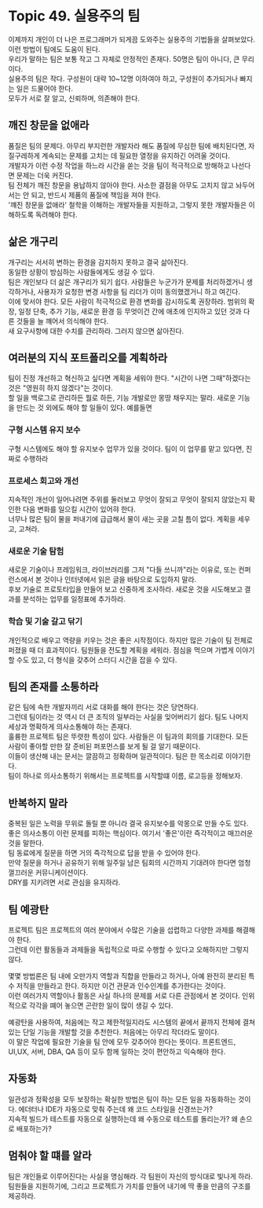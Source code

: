 # Topic 49. 실용주의 팀

이제까지 개인이 더 나은 프로그래머가 되게끔 도와주는 실용주의 기법들을 살펴보았다. 이런 방법이 팀에도 도움이 된다.  
우리가 말하는 팀은 보통 작고 그 자체로 안정적인 존재다. 50명은 팀이 아니다, 큰 무리이다.  
실용주의 팀은 작다. 구성원이 대략 10~12명 이하여야 하고, 구성원이 추가되거나 빠지는 일은 드물어야 한다.  
모두가 서로 잘 알고, 신뢰하며, 의존해야 한다.  
  
## 깨진 창문을 없애라
품질은 팀의 문제다. 아무리 부지런한 개발자라 해도 품질에 무심한 팀에 배치된다면, 자질구레하게 계속되는 문제를 고치는 데 필요한 열정을 유지하긴 어려울 것이다.  
개발자가 이런 수정 작업을 하느라 시간을 쏟는 것을 팀이 적극적으로 방해하고 나선다면 문제는 더욱 커진다.  
팀 전체가 깨진 창문을 용납하지 않아야 한다. 사소한 결점을 아무도 고치지 않고 놔두어서는 안 되고, 반드시 제품의 품질에 책임을 져야 한다.  
'꺠진 창문을 없애라' 철학을 이해하는 개발자들을 지원하고, 그렇지 못한 개발자들은 이해하도록 독려해야 한다.  

## 삶은 개구리
개구리는 서서히 변하는 환경을 감지하지 못하고 결국 삶아진다.  
동일한 상황이 방심하는 사람들에게도 생길 수 있다.  
팀은 개인보다 더 삶은 개구리가 되기 쉽다. 사람들은 누군가가 문제를 처리하겠거니 생각하거나, 사용자가 요청한 변경 사항을 팀 리더가 이미 동의했겠거니 하고 여긴다.  
이에 맞서야 한다. 모든 사람이 적극적으로 환경 변화를 감시하도록 권장하라. 범위의 확장, 일정 단축, 추가 기능, 새로운 환경 등 무엇이건 간에 애초에 인지하고 있던 것과 다른 것들을 늘 꺠어서 의식해야 한다.  
새 요구사항에 대한 수치를 관리하라. 그러지 않으면 삶아진다.  

## 여러분의 지식 포트폴리오를 계획하라
팀이 진정 개선하고 혁신하고 싶다면 계획을 세워야 한다. "시간이 나면 그때"하겠다는 것은 "영원히 하지 않겠다"는 것이다.  
할 일을 백로그로 관리하든 뭘로 하든, 기능 개발로만 몽땅 채우지는 말라. 새로운 기능을 만드는 것 외에도 해야 할 일들이 있다. 예를들면

### 구형 시스템 유지 보수 
구형 시스템에도 해야 할 유지보수 업무가 있을 것이다. 팀이 이 업무를 맡고 있다면, 진짜로 수행하라

### 프로세스 회고와 개선
지속적인 개선이 일어나려면 주위를 둘러보고 무엇이 잘되고 무엇이 잘되지 않았는지 확인한 다음 변화를 일으킬 시간이 있어햐 한다.  
너무나 많은 팀이 물을 퍼내기에 급급해서 물이 새는 곳을 고칠 틈이 없다. 계획을 세우고, 고쳐라.  

### 새로운 기술 탐험
새로운 기술이나 프레임워크, 라이브러리를 그저 "다들 쓰니까"라는 이유로, 또는 컨퍼런스에서 본 것이나 인터넷에서 읽은 글을 바탕으로 도입하지 말라.  
후보 기술로 프로토타입을 만들어 보고 신중하게 조사하라. 새로운 것을 시도해보고 결과를 분석하는 업무를 일정표에 추가하라.

### 학습 및 기술 갈고 닦기
개인적으로 배우고 역량을 키우는 것은 좋은 시작점이다. 하지만 많은 기술이 팀 전체로 퍼졌을 때 더 효과적이다. 팀원들을 전도할 계획을 세워라. 점심을 먹으며 가볍게 이야기할 수도 있고, 더 형식을 갖추어 스터디 시간을 잡을 수 있다.

## 팀의 존재를 소통하라
같은 팀에 속한 개발자끼리 서로 대화를 해야 한다는 것은 당연하다.  
그런데 팀이라는 것 역시 더 큰 조직의 일부라는 사실을 잊어버리기 쉽다. 팀도 나머지 세상과 명확하게 의사소통해야 하는 존재다.  
훌륭한 프로젝트 팀은 뚜렷한 특성이 있다. 사람들은 이 팀과의 회의를 기대한다. 모든 사람이 좋아할 만한 잘 준비된 퍼포먼스를 보게 될 걸 알기 때문이다.  
이들이 생산해 내는 문서는 깔끔하고 정확하며 일관적이다. 팀은 한 목소리로 이야기한다.  
팀이 하나로 의사소통하기 위해서는 프로젝트를 시작할떄 이름, 로고등을 정해보자. 

## 반복하지 말라
중복된 일은 노력을 무위로 돌릴 뿐 아니라 결국 유지보수를 악몽으로 만들 수도 있다.  
좋은 의사소통이 이런 문제를 피하는 핵심이다. 여기서 '좋은'이란 즉각적이고 매끄러운 것을 말한다.  
팀 동료에게 질문을 하면 거의 즉각적으로 답을 받을 수 있어야 한다.  
만약 질문을 하거나 공유하기 위해 일주일 남은 팀회의 시간까지 기대려야 한다면 엄청 껄끄러운 커뮤니케이션이다.  
DRY를 지키려면 서로 관심을 유지하라.

## 팀 예광탄
프로젝트 팀은 프로젝트의 여러 분야에서 수많은 기술을 섭렵하고 다양한 과제를 해결해야 한다.  
그런데 이런 활동들과 과제들을 독립적으로 따로 수행할 수 있다고 오해하지만 그렇지 않다.  
  
몇몇 방법론은 팀 내에 오만가지 역할과 직합을 만들라고 하거나, 아예 완전히 분리된 특수 저직을 만들라고 한다. 하지만 이건 관문과 인수인계를 추가한다는 것이다.  
이런 여러가지 역할이나 활동은 사실 하나의 문제를 서로 다른 관점에서 본 것이다. 인위적으로 각각을 뗴어 놓으면 곤란한 일이 많이 생길 수 있다.  
  
예광탄을 사용하여, 처음에는 작고 제한적일지라도 시스템의 끝에서 끝까지 전체에 결쳐 있는 단일 기능을 개발할 것을 추천한다. 처음에는 아무리 작더라도 말이다.  
이 말은 작업에 필요한 기술을 팀 안에 모두 갖추어야 한다는 뜻이다. 프론트엔드, UI,UX, 서버, DBA, QA 등이 모두 함께 일하는 것이 편안하고 익숙해야 한다.  

## 자동화
일관성과 정확성을 모두 보장하는 확실한 방법은 팀이 하는 모든 일을 자동화하는 것이다. 에더터나 IDE가 자동으로 맞춰 주는데 왜 코드 스타일을 신경쓰는가?  
지속적 빌드가 테스트를 자동으로 실행하는데 왜 수동으로 테스트를 돌리는가? 왜 손으로 배포하는가?

## 멈춰야 할 떄를 알라
팀은 개인들로 이루어진다는 사실을 명심해라. 각 팀원이 자신의 방식대로 빛나게 하라. 팀원들을 지원하기에, 그리고 프로젝트가 가치를 만들어 내기에 딱 좋을 만큼의 구조를 제공하라.














